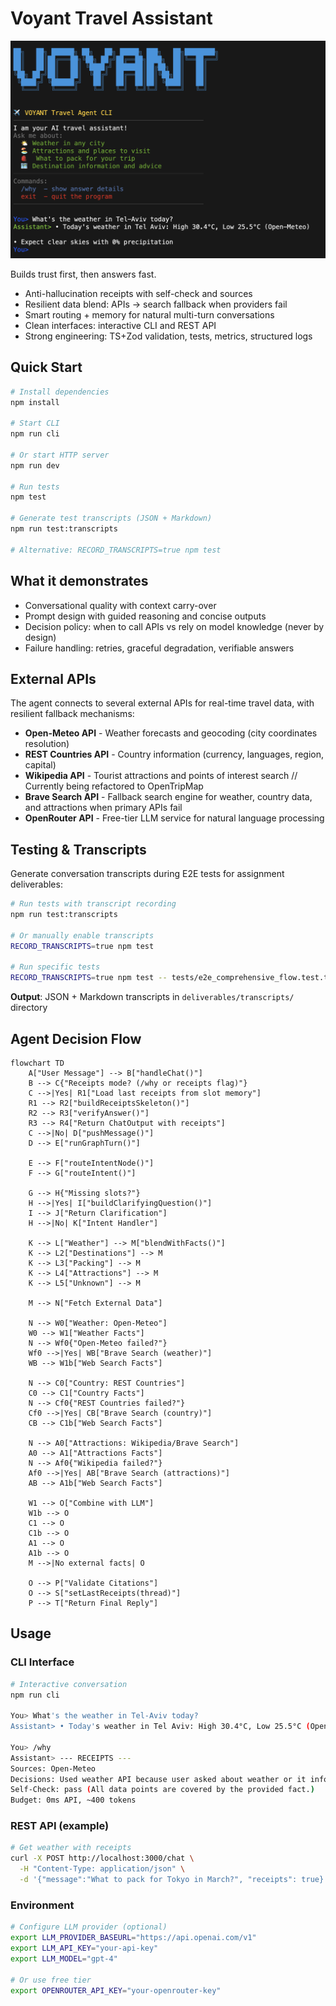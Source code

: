 # Voyant Travel Assistant

![Voyant Travel Assistant Screenshot](./assets/screenshot.png)

Builds trust first, then answers fast.

- Anti-hallucination receipts with self-check and sources
- Resilient data blend: APIs → search fallback when providers fail
- Smart routing + memory for natural multi-turn conversations
- Clean interfaces: interactive CLI and REST API
- Strong engineering: TS+Zod validation, tests, metrics, structured logs

## Quick Start

```bash
# Install dependencies
npm install

# Start CLI
npm run cli

# Or start HTTP server
npm run dev

# Run tests
npm test

# Generate test transcripts (JSON + Markdown)
npm run test:transcripts

# Alternative: RECORD_TRANSCRIPTS=true npm test
```

## What it demonstrates

- Conversational quality with context carry-over
- Prompt design with guided reasoning and concise outputs
- Decision policy: when to call APIs vs rely on model knowledge (never by design)
- Failure handling: retries, graceful degradation, verifiable answers

## External APIs

The agent connects to several external APIs for real-time travel data, with resilient fallback mechanisms:

- **Open-Meteo API** - Weather forecasts and geocoding (city coordinates resolution)
- **REST Countries API** - Country information (currency, languages, region, capital)
- **Wikipedia API** - Tourist attractions and points of interest search  // Currently being refactored to OpenTripMap
- **Brave Search API** - Fallback search engine for weather, country data, and attractions when primary APIs fail
- **OpenRouter API** - Free-tier LLM service for natural language processing

## Testing & Transcripts

Generate conversation transcripts during E2E tests for assignment deliverables:

```bash
# Run tests with transcript recording
npm run test:transcripts

# Or manually enable transcripts
RECORD_TRANSCRIPTS=true npm test

# Run specific tests
RECORD_TRANSCRIPTS=true npm test -- tests/e2e_comprehensive_flow.test.ts
```

**Output**: JSON + Markdown transcripts in `deliverables/transcripts/` directory

## Agent Decision Flow

```mermaid
flowchart TD
    A["User Message"] --> B["handleChat()"]
    B --> C{"Receipts mode? (/why or receipts flag)"}
    C -->|Yes| R1["Load last receipts from slot memory"]
    R1 --> R2["buildReceiptsSkeleton()"]
    R2 --> R3["verifyAnswer()"]
    R3 --> R4["Return ChatOutput with receipts"]
    C -->|No| D["pushMessage()"]
    D --> E["runGraphTurn()"]

    E --> F["routeIntentNode()"]
    F --> G["routeIntent()"]

    G --> H{"Missing slots?"}
    H -->|Yes| I["buildClarifyingQuestion()"]
    I --> J["Return Clarification"]
    H -->|No| K["Intent Handler"]

    K --> L["Weather"] --> M["blendWithFacts()"]
    K --> L2["Destinations"] --> M
    K --> L3["Packing"] --> M
    K --> L4["Attractions"] --> M
    K --> L5["Unknown"] --> M

    M --> N["Fetch External Data"]

    N --> W0["Weather: Open-Meteo"]
    W0 --> W1["Weather Facts"]
    N --> Wf0{"Open-Meteo failed?"}
    Wf0 -->|Yes| WB["Brave Search (weather)"]
    WB --> W1b["Web Search Facts"]

    N --> C0["Country: REST Countries"]
    C0 --> C1["Country Facts"]
    N --> Cf0{"REST Countries failed?"}
    Cf0 -->|Yes| CB["Brave Search (country)"]
    CB --> C1b["Web Search Facts"]

    N --> A0["Attractions: Wikipedia/Brave Search"]
    A0 --> A1["Attractions Facts"]
    N --> Af0{"Wikipedia failed?"}
    Af0 -->|Yes| AB["Brave Search (attractions)"]
    AB --> A1b["Web Search Facts"]

    W1 --> O["Combine with LLM"]
    W1b --> O
    C1 --> O
    C1b --> O
    A1 --> O
    A1b --> O
    M -->|No external facts| O

    O --> P["Validate Citations"]
    O --> S["setLastReceipts(thread)"]
    P --> T["Return Final Reply"]
```

## Usage

### CLI Interface
```bash
# Interactive conversation
npm run cli

You> What's the weather in Tel-Aviv today?
Assistant> • Today's weather in Tel Aviv: High 30.4°C, Low 25.5°C (Open-Meteo)

You> /why
Assistant> --- RECEIPTS ---
Sources: Open-Meteo
Decisions: Used weather API because user asked about weather or it informs packing.
Self-Check: pass (All data points are covered by the provided fact.)
Budget: 0ms API, ~400 tokens
```

### REST API (example)
```bash
# Get weather with receipts
curl -X POST http://localhost:3000/chat \
  -H "Content-Type: application/json" \
  -d '{"message":"What to pack for Tokyo in March?", "receipts": true}'
```

### Environment
```bash
# Configure LLM provider (optional)
export LLM_PROVIDER_BASEURL="https://api.openai.com/v1"
export LLM_API_KEY="your-api-key"
export LLM_MODEL="gpt-4"

# Or use free tier
export OPENROUTER_API_KEY="your-openrouter-key"
```